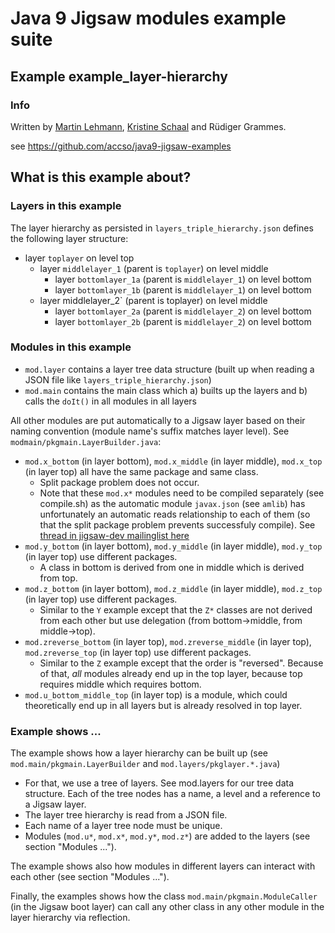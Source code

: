 ﻿# Java 9 Jigsaw modules example suite
## Example example_layer-hierarchy

### Info
Written by [Martin Lehmann](https://github.com/MartinLehmann1971), [Kristine Schaal](https://github.com/kristines) and Rüdiger Grammes.

see https://github.com/accso/java9-jigsaw-examples

## What is this example about?

### Layers in this example
The layer hierarchy as persisted in `layers_triple_hierarchy.json` defines the following layer structure:
* layer `toplayer` on level top
  * layer `middlelayer_1` (parent is `toplayer`) on level middle
    * layer `bottomlayer_1a` (parent is `middlelayer_1`) on level bottom
    * layer `bottomlayer_1b` (parent is `middlelayer_1`) on level bottom
  * layer middlelayer_2` (parent is toplayer) on level middle
    * layer `bottomlayer_2a` (parent is `middlelayer_2`) on level bottom
    * layer `bottomlayer_2b` (parent is `middlelayer_2`) on level bottom

### Modules in this example
* `mod.layer` contains a layer tree data structure (built up when reading a JSON file like `layers_triple_hierarchy.json`)
* `mod.main` contains the main class which a) builts up the layers and b) calls the `doIt()` in all modules in all layers

All other modules are put automatically to a Jigsaw layer based on their naming convention (module name's suffix matches layer level). See `modmain/pkgmain.LayerBuilder.java`:
* `mod.x_bottom` (in layer bottom), `mod.x_middle` (in layer middle), `mod.x_top` (in layer top) all have the same package and same class. 
  * Split package problem does not occur. 
  * Note that these `mod.x*` modules need to be compiled separately (see compile.sh) as the automatic module `javax.json` (see `amlib`) has unfortunately an automatic reads relationship to each of them (so that the split package problem prevents successfuly compile). See [thread in jigsaw-dev mailinglist here](http://mail.openjdk.java.net/pipermail/jigsaw-dev/2016-September/009290.html)
* `mod.y_bottom` (in layer bottom), `mod.y_middle` (in layer middle), `mod.y_top` (in layer top) use different packages. 
  * A class in bottom is derived from one in middle which is derived from top.
* `mod.z_bottom` (in layer bottom), `mod.z_middle` (in layer middle), `mod.z_top` (in layer top) use different packages. 
  * Similar to the `Y` example except that the `Z*` classes are not derived from each other but use delegation (from bottom->middle, from middle->top).
* `mod.zreverse_bottom` (in layer top), `mod.zreverse_middle` (in layer top), `mod.zreverse_top` (in layer top) use different packages. 
  * Similar to the `Z` example except that the order is "reversed". Because of that, _all_ modules already end up in the top layer, because top requires middle which requires bottom.
* `mod.u_bottom_middle_top` (in layer top) is a module, which could theoretically end up in all layers but is already resolved in top layer.

### Example shows ...
The example shows how a layer hierarchy can be built up (see `mod.main/pkgmain.LayerBuilder` and `mod.layers/pkglayer.*.java`)
- For that, we use a tree of layers. See mod.layers for our tree data structure. Each of the tree nodes has a name, a level and a reference to a Jigsaw layer.
- The layer tree hierarchy is read from a JSON file.
- Each name of a layer tree node must be unique.
- Modules (`mod.u*`, `mod.x*`, `mod.y*`, `mod.z*`) are added to the layers (see section "Modules ...").

The example shows also how modules in different layers can interact with each other (see section "Modules ...").

Finally, the examples shows how the class `mod.main/pkgmain.ModuleCaller` (in the Jigsaw boot layer) can call any other class in any other module in the layer hierarchy via reflection.
